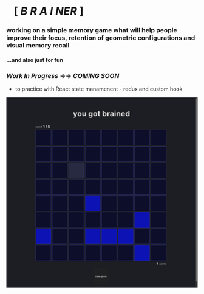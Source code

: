 # &nbsp;&nbsp; [ ***B R A I NER*** ]
### working on a simple memory game what will help people improve their focus, retention of geometric configurations and visual memory recall

#### ...and also just for fun

### _Work In Progress_ ->-> *COMING SOON*

- to practice with React state manamenent - redux and custom hook

![main board gameplay sample](/docs/board1.png)